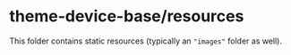 # theme-device-base/resources

This folder contains static resources (typically an `"images"` folder as well).
